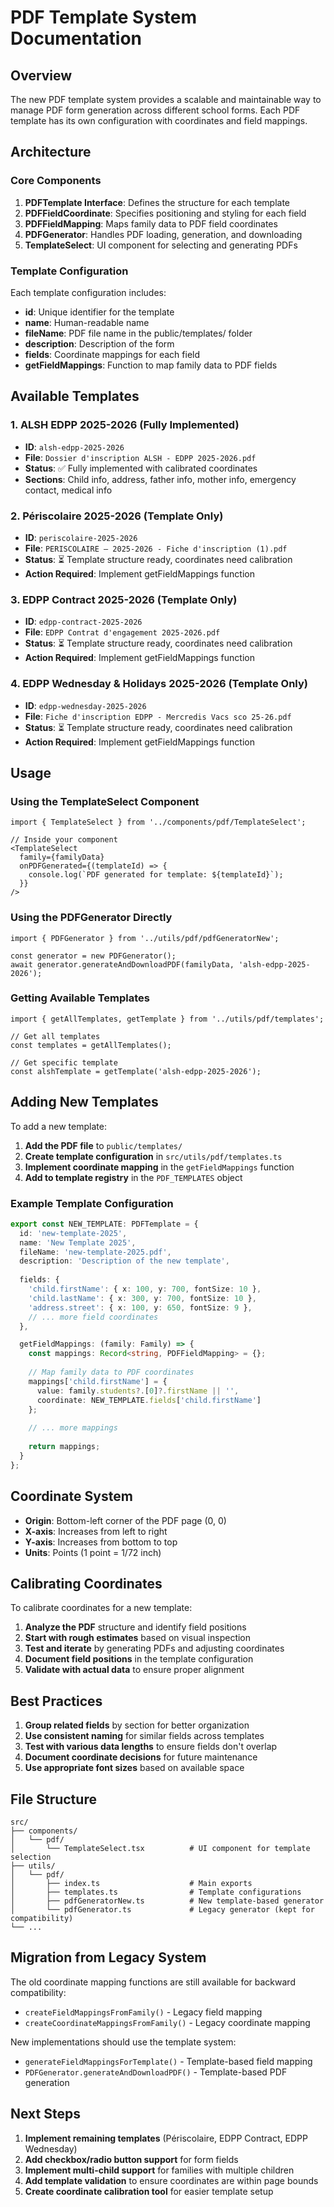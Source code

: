 # PDF Template System Documentation

## Overview

The new PDF template system provides a scalable and maintainable way to manage PDF form generation across different school forms. Each PDF template has its own configuration with coordinates and field mappings.

## Architecture

### Core Components

1. **PDFTemplate Interface**: Defines the structure for each template
2. **PDFFieldCoordinate**: Specifies positioning and styling for each field
3. **PDFFieldMapping**: Maps family data to PDF field coordinates
4. **PDFGenerator**: Handles PDF loading, generation, and downloading
5. **TemplateSelect**: UI component for selecting and generating PDFs

### Template Configuration

Each template configuration includes:
- **id**: Unique identifier for the template
- **name**: Human-readable name
- **fileName**: PDF file name in the public/templates/ folder
- **description**: Description of the form
- **fields**: Coordinate mappings for each field
- **getFieldMappings**: Function to map family data to PDF fields

## Available Templates

### 1. ALSH EDPP 2025-2026 (Fully Implemented)
- **ID**: `alsh-edpp-2025-2026`
- **File**: `Dossier d'inscription ALSH - EDPP 2025-2026.pdf`
- **Status**: ✅ Fully implemented with calibrated coordinates
- **Sections**: Child info, address, father info, mother info, emergency contact, medical info

### 2. Périscolaire 2025-2026 (Template Only)
- **ID**: `periscolaire-2025-2026`
- **File**: `PERISCOLAIRE – 2025-2026 - Fiche d'inscription (1).pdf`
- **Status**: ⏳ Template structure ready, coordinates need calibration
- **Action Required**: Implement getFieldMappings function

### 3. EDPP Contract 2025-2026 (Template Only)
- **ID**: `edpp-contract-2025-2026`
- **File**: `EDPP Contrat d'engagement 2025-2026.pdf`
- **Status**: ⏳ Template structure ready, coordinates need calibration
- **Action Required**: Implement getFieldMappings function

### 4. EDPP Wednesday & Holidays 2025-2026 (Template Only)
- **ID**: `edpp-wednesday-2025-2026`
- **File**: `Fiche d'inscription EDPP - Mercredis Vacs sco 25-26.pdf`
- **Status**: ⏳ Template structure ready, coordinates need calibration
- **Action Required**: Implement getFieldMappings function

## Usage

### Using the TemplateSelect Component

```tsx
import { TemplateSelect } from '../components/pdf/TemplateSelect';

// Inside your component
<TemplateSelect 
  family={familyData} 
  onPDFGenerated={(templateId) => {
    console.log(`PDF generated for template: ${templateId}`);
  }}
/>
```

### Using the PDFGenerator Directly

```tsx
import { PDFGenerator } from '../utils/pdf/pdfGeneratorNew';

const generator = new PDFGenerator();
await generator.generateAndDownloadPDF(familyData, 'alsh-edpp-2025-2026');
```

### Getting Available Templates

```tsx
import { getAllTemplates, getTemplate } from '../utils/pdf/templates';

// Get all templates
const templates = getAllTemplates();

// Get specific template
const alshTemplate = getTemplate('alsh-edpp-2025-2026');
```

## Adding New Templates

To add a new template:

1. **Add the PDF file** to `public/templates/`
2. **Create template configuration** in `src/utils/pdf/templates.ts`
3. **Implement coordinate mapping** in the `getFieldMappings` function
4. **Add to template registry** in the `PDF_TEMPLATES` object

### Example Template Configuration

```typescript
export const NEW_TEMPLATE: PDFTemplate = {
  id: 'new-template-2025',
  name: 'New Template 2025',
  fileName: 'new-template-2025.pdf',
  description: 'Description of the new template',
  
  fields: {
    'child.firstName': { x: 100, y: 700, fontSize: 10 },
    'child.lastName': { x: 300, y: 700, fontSize: 10 },
    'address.street': { x: 100, y: 650, fontSize: 9 },
    // ... more field coordinates
  },

  getFieldMappings: (family: Family) => {
    const mappings: Record<string, PDFFieldMapping> = {};
    
    // Map family data to PDF coordinates
    mappings['child.firstName'] = {
      value: family.students?.[0]?.firstName || '',
      coordinate: NEW_TEMPLATE.fields['child.firstName']
    };
    
    // ... more mappings
    
    return mappings;
  }
};
```

## Coordinate System

- **Origin**: Bottom-left corner of the PDF page (0, 0)
- **X-axis**: Increases from left to right
- **Y-axis**: Increases from bottom to top
- **Units**: Points (1 point = 1/72 inch)

## Calibrating Coordinates

To calibrate coordinates for a new template:

1. **Analyze the PDF** structure and identify field positions
2. **Start with rough estimates** based on visual inspection
3. **Test and iterate** by generating PDFs and adjusting coordinates
4. **Document field positions** in the template configuration
5. **Validate with actual data** to ensure proper alignment

## Best Practices

1. **Group related fields** by section for better organization
2. **Use consistent naming** for similar fields across templates
3. **Test with various data lengths** to ensure fields don't overlap
4. **Document coordinate decisions** for future maintenance
5. **Use appropriate font sizes** based on available space

## File Structure

```
src/
├── components/
│   └── pdf/
│       └── TemplateSelect.tsx          # UI component for template selection
├── utils/
│   └── pdf/
│       ├── index.ts                    # Main exports
│       ├── templates.ts                # Template configurations
│       ├── pdfGeneratorNew.ts          # New template-based generator
│       └── pdfGenerator.ts             # Legacy generator (kept for compatibility)
└── ...
```

## Migration from Legacy System

The old coordinate mapping functions are still available for backward compatibility:
- `createFieldMappingsFromFamily()` - Legacy field mapping
- `createCoordinateMappingsFromFamily()` - Legacy coordinate mapping

New implementations should use the template system:
- `generateFieldMappingsForTemplate()` - Template-based field mapping
- `PDFGenerator.generateAndDownloadPDF()` - Template-based PDF generation

## Next Steps

1. **Implement remaining templates** (Périscolaire, EDPP Contract, EDPP Wednesday)
2. **Add checkbox/radio button support** for form fields
3. **Implement multi-child support** for families with multiple children
4. **Add template validation** to ensure coordinates are within page bounds
5. **Create coordinate calibration tool** for easier template setup
